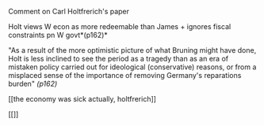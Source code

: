 Comment on Carl Holtfrerich's paper


Holt views W econ as more redeemable than James + ignores fiscal constraints pn W govt*(p162)*

"As a result of the more optimistic picture of what Bruning might have done, Holt is less inclined to see the period as a tragedy than as an era of mistaken policy carried out for ideological (conservative) reasons, or from a misplaced sense of the importance of removing Germany's reparations burden" *(p162)*

[[the economy was sick actually, holtfrerich]]

[[]]